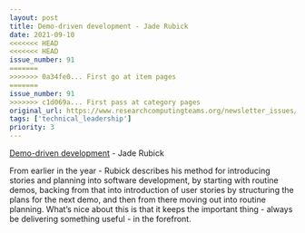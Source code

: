 ```yaml
---
layout: post
title: Demo-driven development - Jade Rubick
date: 2021-09-10
<<<<<<< HEAD
<<<<<<< HEAD
issue_number: 91
=======
>>>>>>> 0a34fe0... First go at item pages
=======
issue_number: 91
>>>>>>> c1d069a... First pass at category pages
original_url: https://www.researchcomputingteams.org/newsletter_issues/0091
tags: ['technical_leadership']
priority: 3
---
```


<!-- markdownlint-disable MD033 -->
<!-- markdownlint-disable MD041 -->
<!-- markdownlint-disable MD049 -->

[Demo-driven development](https://www.rubick.com/demo-driven-development/) - Jade Rubick

From earlier in the year - Rubick describes his method for introducing stories and planning into software development, by starting with routine demos, backing from that into introduction of user stories by structuring the plans for the next demo, and then from there moving out into routine planning. What’s nice about this is that it keeps the important thing - always be delivering something useful - in the forefront.
